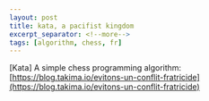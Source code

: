 ```yaml
---
layout: post
title: kata, a pacifist kingdom
excerpt_separator: <!--more-->
tags: [algorithm, chess, fr]
---
```


[Kata] A simple chess programming algorithm: [https://blog.takima.io/evitons-un-conflit-fratricide](https://blog.takima.io/evitons-un-conflit-fratricide)
<!--more-->
